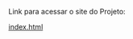 Link para acessar o site do Projeto:

<a href="https://bruno-f-a-felix.github.io/Ambiente-de-Aprendizado/B7Web/0%20-%20HTML%20CSS/Exercicios/0%20-%20Projeto%20Criando%20um%20Bot%C3%A3o/Projeto%20Criando%20um%20Bot%C3%A3o/" target="_blank">index.html</a>
